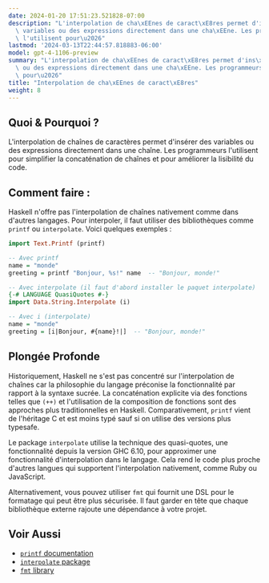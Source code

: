 ```yaml
---
date: 2024-01-20 17:51:23.521828-07:00
description: "L'interpolation de cha\xEEnes de caract\xE8res permet d'ins\xE9rer des\
  \ variables ou des expressions directement dans une cha\xEEne. Les programmeurs\
  \ l'utilisent pour\u2026"
lastmod: '2024-03-13T22:44:57.818883-06:00'
model: gpt-4-1106-preview
summary: "L'interpolation de cha\xEEnes de caract\xE8res permet d'ins\xE9rer des variables\
  \ ou des expressions directement dans une cha\xEEne. Les programmeurs l'utilisent\
  \ pour\u2026"
title: "Interpolation de cha\xEEnes de caract\xE8res"
weight: 8
---
```


## Quoi & Pourquoi ?
L'interpolation de chaînes de caractères permet d'insérer des variables ou des expressions directement dans une chaîne. Les programmeurs l'utilisent pour simplifier la concaténation de chaînes et pour améliorer la lisibilité du code.

## Comment faire :
Haskell n'offre pas l'interpolation de chaînes nativement comme dans d'autres langages. Pour interpoler, il faut utiliser des bibliothèques comme `printf` ou `interpolate`. Voici quelques exemples :

```haskell
import Text.Printf (printf)

-- Avec printf
name = "monde"
greeting = printf "Bonjour, %s!" name  -- "Bonjour, monde!"

-- Avec interpolate (il faut d'abord installer le paquet interpolate)
{-# LANGUAGE QuasiQuotes #-}
import Data.String.Interpolate (i)

-- Avec i (interpolate)
name = "monde"
greeting = [i|Bonjour, #{name}!|]  -- "Bonjour, monde!"
```

## Plongée Profonde
Historiquement, Haskell ne s'est pas concentré sur l'interpolation de chaînes car la philosophie du langage préconise la fonctionnalité par rapport à la syntaxe sucrée. La concaténation explicite via des fonctions telles que `(++)` et l'utilisation de la composition de fonctions sont des approches plus traditionnelles en Haskell. Comparativement, `printf` vient de l'héritage C et est moins typé sauf si on utilise des versions plus typesafe.

Le package `interpolate` utilise la technique des quasi-quotes, une fonctionnalité depuis la version GHC 6.10, pour approximer une fonctionnalité d'interpolation dans le langage. Cela rend le code plus proche d'autres langues qui supportent l'interpolation nativement, comme Ruby ou JavaScript.

Alternativement, vous pouvez utiliser `fmt` qui fournit une DSL pour le formatage qui peut être plus sécurisée. Il faut garder en tête que chaque bibliothèque externe rajoute une dépendance à votre projet.

## Voir Aussi

- [`printf` documentation](https://hackage.haskell.org/package/base-4.16.1.0/docs/Text-Printf.html)
- [`interpolate` package](https://hackage.haskell.org/package/interpolate)
- [`fmt` library](https://hackage.haskell.org/package/fmt-0.6.1.2/docs/Fmt.html)

